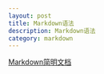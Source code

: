 ```yaml
---
layout: post
title: Markdown语法
description: Markdown语法
category: markdown
---
```

[Markdown简明文档](https://www.appinn.com/markdown/)
